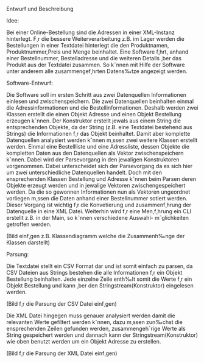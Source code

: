 Entwurf und Beschreibung

Idee:

Bei einer Online-Bestellung sind die Adressen in einer XML-Instanz hinterlegt. F¸r die bessere Weiterverarbeitung z.B. 
im Lager werden die Bestellungen in einer Textdatei hinterlegt die den Produktnamen, Produktnummer,Preis und Menge 
beinhaltet. Eine Software f¸hrt, anhand einer Bestellnummer, Bestelladresse und die weiteren Details ¸ber das Produkt 
aus der Textdatei zusammen. So kˆnnen mit Hilfe der Software unter anderem alle zusammengef¸hrten Datens‰tze angezeigt 
werden. 

Software-Entwurf:

Die Software soll im ersten Schritt aus zwei Datenquellen Informationen einlesen und zwischenspeichern. Die zwei 
Datenquellen beinhalten einmal die Adressinformationen und die Bestellinformationen. Deshalb werden zwei Klassen erstellt 
die einen Objekt Adresse und einen Objekt Bestellung erzeugen kˆnnen. Der Konstruktor erstellt jewals aus einem String
die entsprechenden Objekte, da der String (z.B. eine Textdatei bestehend aus Strings) die Informationen f¸r das Objekt 
beinhaltet. Damit aber komplette Datenquellen analysiert werden kˆnnen m¸ssen zwei weitere Klassen erstellt werden. 
Einmal eine Bestellliste und eine Adressliste, dessen Objekte die kompletten Daten aus den Datenquellen als Vektor
zwischenspeichern kˆnnen. Dabei wird der Parsevorgang in den jewaligen Konstruktoren vorgenommen. Dabei unterscheidet sich
der Parsevorgang da es sich hier um zwei unterschiedliche Datenquellen handelt. Doch mit den ensprechenden Klassen
Bestellung und Adresse kˆnnen beim Parsen deren Objekte erzeugt werden und in jewalige Vektoren zwischengespeichert
werden. Da die so gewonnen Informationen nun als Vektoren ungeordnet vorliegen m¸ssen die Daten anhand einer
Bestellnummer sotiert werden. Dieser Vorgang ist wichtig f¸r die Konvetierung und zusammenf¸hrung der Datenquelle in 
eine XML Datei. Weiterhin wird f¸r eine Men¸f¸hrung ein CLI erstellt z.B. in der Main, so kˆnnen verschiedene Auswahl-
mˆglichkeiten getroffen werden.

(Bild einf¸gen z.B. Klassendiagramm welche die Zusammenh‰nge der Klassen darstellt)

Parsung:

Die Textdatei stellt ein CSV Format dar und ist somit einfach zu parsen, da CSV Dateien aus Strings bestehen die alle
Informationen f¸r ein Objekt Bestellung beinhalten. Jede einzelne Zeile enth‰lt somit die Werte f¸r ein Objekt Bestellung 
und kann ¸ber den Stringstream(Konstruktor) eingelesen werden.

(Bild f¸r die Parsung der CSV Datei einf¸gen)

Die XML Datei hingegen muss genauer analysiert werden damit die relevanten Werte gefiltert werden kˆnnen, dazu m¸ssen
zun‰chst die ensprechenden Zeilen gefunden werden, zusammengehˆrige Werte als String gespeichert werden und dannach kann 
der Stringstream(Konstruktor) wie oben benutzt werden um ein Objekt Adresse zu erstellen.

(Bild f¸r die Parsung der XML Datei einf¸gen)         
